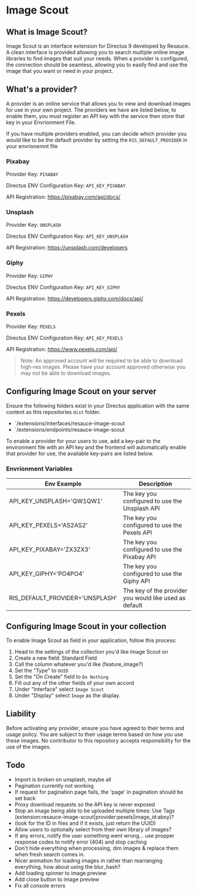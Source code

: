 # Image Scout

## What is Image Scout?

Image Scout is an interface extension for Directus 9 developed by Resauce. A clean interface is provided allowing you to search multiple online image libraries to find images that suit your needs. When a provider is configured, the connection should be seamless, allowing you to easily find and use the image that you want or need in your project.

## What's a provider?

A provider is an online service that allows you to view and download images for use in your own project. The providers we have are listed below, to enable them, you must register an API key with the service then store that key in your Envrionment File. 

If you have multiple providers enabled, you can decide which provider you would like to be the default provider by setting the `RIS_DEFAULT_PROVIDER` in your envrionemnt file

### Pixabay

Provider Key: `PIXABAY`

Directus ENV Configuration Key: `API_KEY_PIXABAY`

API Registration: https://pixabay.com/api/docs/


### Unsplash

Provider Key: `UNSPLASH`

Directus ENV Configuration Key: `API_KEY_UNSPLASH`

API Registration: https://unsplash.com/developers


### Giphy

Provider Key: `GIPHY`

Directus ENV Configuration Key: `API_KEY_GIPHY`

API Registration: https://developers.giphy.com/docs/api/

### Pexels

Provider Key: `PEXELS`

Directus ENV Configuration Key: `API_KEY_PEXELS`

API Registration: https://www.pexels.com/api/

> Note: An approved account will be required to be able to download high-res images. Please have your account approved otherwise you may not be able to download images.

## Configuring Image Scout on your server

Ensure the following folders exist in your Directus application with the same content as this repositories `dist` folder.
- `/extensions/interfaces/resauce-image-scout
- `/extensions/endpoints/resauce-image-scout

To enable a provider for your users to use, add a key-pair to the environment file with an API key and the frontend will automatically enable that provider for use, the available key-pairs are listed below.

### Envrionment Variables

| Env Example | Description |
| --- | --- |
| API_KEY_UNSPLASH='QW1QW1' | The key you configured to use the Unsplash API |
| API_KEY_PEXELS='AS2AS2' | The key you configured to use the Pexels API |
| API_KEY_PIXABAY='ZX3ZX3' | The key you configured to use the Pixabay API |
| API_KEY_GIPHY='PO4PO4' | The key you configured to use the Giphy API |
| RIS_DEFAULT_PROVIDER='UNSPLASH' | The key of the provider you would like used as default |

## Configuring Image Scout in your collection

To enable Image Scout as field in your application, follow this process:

1. Head to the settings of the collection you'd like Image Scout on
2. Create a new field: Standard Field
3. Call the column whatever you'd like (feature_image?)
4. Set the "Type" to `UUID`
5. Set the "On Create" field to `Do Nothing`
6. Fill out any of the other fields of your own accord
7. Under "Interface" select `Image Scout`
8. Under "Display" select `Image` as the display.

## Liability

Before activating any provider, ensure you have agreed to their terms and usage policy. You are subject to their usage terms based on how you use these images. No contributor to this repository accepts responsibility for the use of the images. 

## Todo
- Import is broken on unsplash, maybe all
- Pagination currently not working
- If request for pagination page fails, the 'page' in pagination should be set back
- Proxy download requests so the API key is never exposed
- Stop an image being able to be uploaded multiple times: Use Tags (extension:resauce-image-scout|provider:pexels|image_id:abxy)?
- (look for the ID in files and if it exists, just return the UUID)
- Allow users to optionally select from their own library of images?
- If any errors, notify the user something went wrong... use propper response codes to notify error (404) and stop caching
- Don't hide everything when processing, dim images & replace them when fresh search comes in.
- Nicer animation for loading images in rather than rearranging everything, how about using the blur_hash?
- Add loading spinner to image preview
- Add close button to image preview
- Fix all console errors

